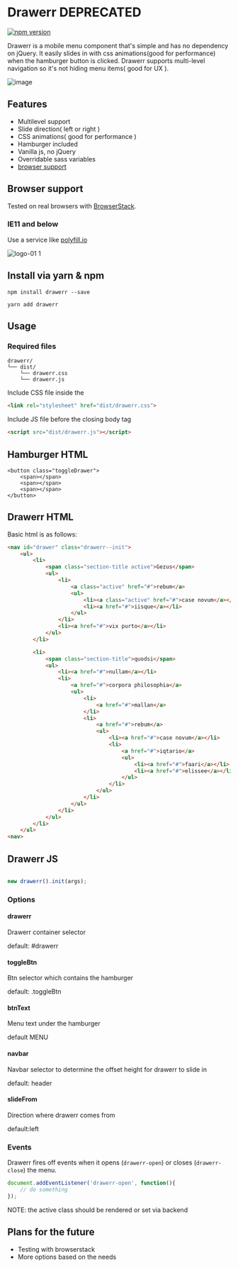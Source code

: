 # Drawerr DEPRECATED
[![npm version](https://badge.fury.io/js/drawerr.svg)](https://badge.fury.io/js/drawerr)

Drawerr is a mobile menu component that's simple and has no dependency on jQuery.
It easily slides in with css animations(good for performance) when the hamburger button is clicked.
Drawerr supports multi-level navigation so it's not hiding menu items( good for UX ).

![image](https://user-images.githubusercontent.com/6705443/28580060-b993c7c8-715e-11e7-81de-e5235a979e55.png)

## Features
- Multilevel support
- Slide direction( left or right )
- CSS animations( good for performance )
- Hamburger included
- Vanilla js, no jQuery
- Overridable sass variables
- [browser support](http://browserl.ist/defaults)

## Browser support
 Tested on real browsers with [BrowserStack](https://www.browserstack.com).

### IE11 and below
Use a service like [polyfill.io](https://polyfill.io/v2/docs/examples) 
 
![logo-01 1](https://user-images.githubusercontent.com/6705443/28997491-4a171510-7a16-11e7-88b7-d34f4477a1b3.png)

## Install via yarn & npm
`npm install drawerr --save`

`yarn add drawerr`

## Usage

### Required files

```
drawerr/
└── dist/
    └── drawerr.css
    └── drawerr.js
```

Include CSS file inside the <head>
```html
<link rel="stylesheet" href="dist/drawerr.css">
```

Include JS file before the closing body tag
```html
<script src="dist/drawerr.js"></script>
```

## Hamburger HTML
```
<button class="toggleDrawer">
    <span></span>
    <span></span>
    <span></span>
</button>
```

## Drawerr HTML
Basic html is as follows:
``` html
<nav id="drawer" class="drawerr--init">
    <ul>
        <li>
            <span class="section-title active">Gezus</span>
            <ul>
                <li>
                    <a class="active" href="#">rebum</a>
                    <ul>
                        <li><a class="active" href="#">case novum</a></li>
                        <li><a href="#">iisque</a></li>
                    </ul>
                </li>
                <li><a href="#">vix purto</a></li>
            </ul>
        </li>

        <li>
            <span class="section-title">quodsi</span>
            <ul>
                <li><a href="#">nullam</a></li>
                <li>
                    <a href="#">corpora philosophia</a>
                    <ul>
                        <li>
                            <a href="#">mallan</a>
                        </li>
                        <li>
                            <a href="#">rebum</a>
                            <ul>
                                <li><a href="#">case novum</a></li>
                                <li>
                                    <a href="#">iqtario</a>
                                    <ul>
                                        <li><a href="#">faari</a></li>
                                        <li><a href="#">elissee</a></li>
                                    </ul>
                                </li>
                            </ul>
                        </li>
                    </ul>
                </li>
            </ul>
        </li>
    </ul>
<nav>
```

## Drawerr JS
```js

new drawerr().init(args);

```

### Options

#### drawerr <string>
Drawerr container selector

default: #drawerr

#### toggleBtn <string>
Btn selector which contains the hamburger

default: .toggleBtn

#### btnText <string>
Menu text under the hamburger

default MENU

#### navbar <string>
Navbar selector to determine the offset height for drawerr to slide in

default: header

#### slideFrom <string>
Direction where drawerr comes from

default:left

### Events

Drawerr fires off events when it opens (`drawerr-open`) or closes (`drawerr-close`) the menu.

```js
document.addEventListener('drawerr-open', function(){
    // do something
});
```

NOTE: the active class should be rendered or set via backend

## Plans for the future
- Testing with browserstack
- More options based on the needs
